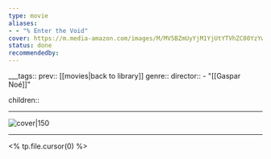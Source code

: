 ```yaml
---
type: movie
aliases:
- - "% Enter the Void"
cover: https://m.media-amazon.com/images/M/MV5BZmUyYjM1YjUtYTVhZC00YzYwLThiYTMtZjE3ZmZmNzA2NDA4XkEyXkFqcGc@._V1_SX300.jpg
status: done
recommendedby:
---
```

___tags:: prev:: [[movies|back to library]]
genre::
director::  - "[[Gaspar Noé]]"
 
children::
___
![cover|150](https://m.media-amazon.com/images/M/MV5BZmUyYjM1YjUtYTVhZC00YzYwLThiYTMtZjE3ZmZmNzA2NDA4XkEyXkFqcGc@._V1_SX300.jpg)
___
<% tp.file.cursor(0) %>

